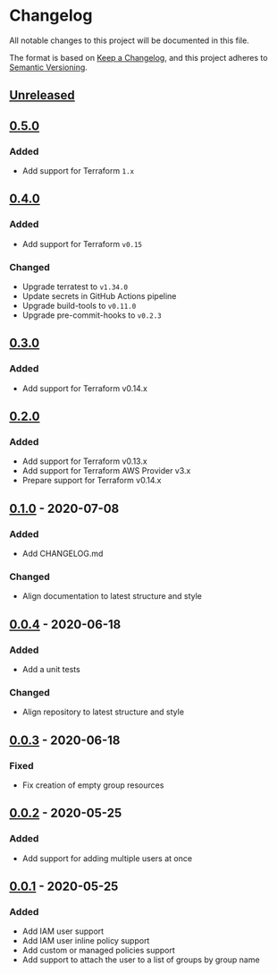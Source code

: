 # Changelog

All notable changes to this project will be documented in this file.

The format is based on [Keep a Changelog](https://keepachangelog.com/en/1.0.0/),
and this project adheres to [Semantic Versioning](https://semver.org/spec/v2.0.0.html).

## [Unreleased]

## [0.5.0]

### Added

- Add support for Terraform `1.x`

## [0.4.0]

### Added

- Add support for Terraform `v0.15`

### Changed

- Upgrade terratest to `v1.34.0`
- Update secrets in GitHub Actions pipeline
- Upgrade build-tools to `v0.11.0`
- Upgrade pre-commit-hooks to `v0.2.3`

## [0.3.0]

### Added

- Add support for Terraform v0.14.x

## [0.2.0]

### Added

- Add support for Terraform v0.13.x
- Add support for Terraform AWS Provider v3.x
- Prepare support for Terraform v0.14.x

## [0.1.0] - 2020-07-08

### Added

- Add CHANGELOG.md

### Changed

- Align documentation to latest structure and style

## [0.0.4] - 2020-06-18

### Added

- Add a unit tests

### Changed

- Align repository to latest structure and style

## [0.0.3] - 2020-06-18

### Fixed

- Fix creation of empty group resources

## [0.0.2] - 2020-05-25

### Added

- Add support for adding multiple users at once

## [0.0.1] - 2020-05-25

### Added

- Add IAM user support
- Add IAM user inline policy support
- Add custom or managed policies support
- Add support to attach the user to a list of groups by group name

<!-- markdown-link-check-disable -->

[unreleased]: https://github.com/mineiros-io/terraform-aws-iam-user/compare/v0.5.0...HEAD
[0.5.0]: https://github.com/mineiros-io/terraform-aws-iam-user/compare/v0.4.0...v0.5.0

<!-- markdown-link-check-disabled -->

[0.4.0]: https://github.com/mineiros-io/terraform-aws-iam-user/compare/v0.3.0...v0.4.0
[0.3.0]: https://github.com/mineiros-io/terraform-aws-iam-user/compare/v0.2.0...v0.3.0
[0.2.0]: https://github.com/mineiros-io/terraform-aws-iam-user/compare/v0.1.0...v0.2.0
[0.1.0]: https://github.com/mineiros-io/terraform-aws-iam-user/compare/v0.0.4...v0.1.0
[0.0.4]: https://github.com/mineiros-io/terraform-aws-iam-user/compare/v0.0.3...v0.0.4
[0.0.3]: https://github.com/mineiros-io/terraform-aws-iam-user/compare/v0.0.2...v0.0.3
[0.0.2]: https://github.com/mineiros-io/terraform-aws-iam-user/compare/v0.0.1...v0.0.2
[0.0.1]: https://github.com/mineiros-io/terraform-aws-iam-user/releases/tag/v0.0.1
